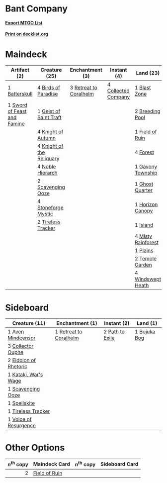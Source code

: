 # Bant Company

#### [Export MTGO List](../collection/Bant%20Company/Bant%20Company.txt)
#### [Print on decklist.org](http://decklist.org/?deckmain=1%09Batterskull%0A4%09Birds%20of%20Paradise%0A1%09Blast%20Zone%0A2%09Breeding%20Pool%0A4%09Collected%20Company%0A1%09Field%20of%20Ruin%0A4%09Forest%0A1%09Gavony%20Township%0A1%09Geist%20of%20Saint%20Traft%0A1%09Ghost%20Quarter%0A1%09Horizon%20Canopy%0A1%09Island%0A3%09Jace,%20the%20Mind%20Sculptor%0A4%09Knight%20of%20Autumn%0A4%09Knight%20of%20the%20Reliquary%0A4%09Misty%20Rainforest%0A4%09Noble%20Hierarch%0A1%09Plains%0A3%09Retreat%20to%20Coralhelm%0A2%09Scavenging%20Ooze%0A4%09Stoneforge%20Mystic%0A1%09Sword%20of%20Feast%20and%20Famine%0A2%09Temple%20Garden%0A2%09Tireless%20Tracker%0A4%09Windswept%20Heath&deckside=1%09Aven%20Mindcensor%0A1%09Bojuka%20Bog%0A3%09Collector%20Ouphe%0A2%09Eidolon%20of%20Rhetoric%0A1%09Kataki,%20War's%20Wage%0A2%09Path%20to%20Exile%0A1%09Retreat%20to%20Coralhelm%0A1%09Scavenging%20Ooze%0A1%09Spellskite%0A1%09Tireless%20Tracker%0A1%09Voice%20of%20Resurgence)
# Maindeck

|                                             Artifact (2)                                             |                                           Creature (25)                                            |                                         Enchantment (3)                                         |                                         Instant (4)                                          |                                          Land (23)                                          |                                          Planeswalker (3)                                          |
|------------------------------------------------------------------------------------------------------|----------------------------------------------------------------------------------------------------|-------------------------------------------------------------------------------------------------|----------------------------------------------------------------------------------------------|---------------------------------------------------------------------------------------------|----------------------------------------------------------------------------------------------------|
|1 [Batterskull](http://gatherer.wizards.com/Pages/Card/Details.aspx?multiverseid=233055)              |4 [Birds of Paradise](http://gatherer.wizards.com/Pages/Card/Details.aspx?multiverseid=129906)      |3 [Retreat to Coralhelm](http://gatherer.wizards.com/Pages/Card/Details.aspx?multiverseid=402006)|4 [Collected Company](http://gatherer.wizards.com/Pages/Card/Details.aspx?multiverseid=394519)|1 [Blast Zone](http://gatherer.wizards.com/Pages/Card/Details.aspx?multiverseid=461171)      |3 [Jace, the Mind Sculptor](http://gatherer.wizards.com/Pages/Card/Details.aspx?multiverseid=442051)|
|1 [Sword of Feast and Famine](http://gatherer.wizards.com/Pages/Card/Details.aspx?multiverseid=214070)|1 [Geist of Saint Traft](http://gatherer.wizards.com/Pages/Card/Details.aspx?multiverseid=409577)   |                                                                                                 |                                                                                              |2 [Breeding Pool](http://gatherer.wizards.com/Pages/Card/Details.aspx?multiverseid=97088)    |                                                                                                    |
|                                                                                                      |4 [Knight of Autumn](http://gatherer.wizards.com/Pages/Card/Details.aspx?multiverseid=452933)       |                                                                                                 |                                                                                              |1 [Field of Ruin](http://gatherer.wizards.com/Pages/Card/Details.aspx?multiverseid=435415)   |                                                                                                    |
|                                                                                                      |4 [Knight of the Reliquary](http://gatherer.wizards.com/Pages/Card/Details.aspx?multiverseid=189145)|                                                                                                 |                                                                                              |4 [Forest](http://gatherer.wizards.com/Pages/Card/Details.aspx?multiverseid=439860)          |                                                                                                    |
|                                                                                                      |4 [Noble Hierarch](http://gatherer.wizards.com/Pages/Card/Details.aspx?multiverseid=179434)         |                                                                                                 |                                                                                              |1 [Gavony Township](http://gatherer.wizards.com/Pages/Card/Details.aspx?multiverseid=233242) |                                                                                                    |
|                                                                                                      |2 [Scavenging Ooze](http://gatherer.wizards.com/Pages/Card/Details.aspx?multiverseid=420783)        |                                                                                                 |                                                                                              |1 [Ghost Quarter](http://gatherer.wizards.com/Pages/Card/Details.aspx?multiverseid=389534)   |                                                                                                    |
|                                                                                                      |4 [Stoneforge Mystic](http://gatherer.wizards.com/Pages/Card/Details.aspx?multiverseid=198383)      |                                                                                                 |                                                                                              |1 [Horizon Canopy](http://gatherer.wizards.com/Pages/Card/Details.aspx?multiverseid=409571)  |                                                                                                    |
|                                                                                                      |2 [Tireless Tracker](http://gatherer.wizards.com/Pages/Card/Details.aspx?multiverseid=409997)       |                                                                                                 |                                                                                              |1 [Island](http://gatherer.wizards.com/Pages/Card/Details.aspx?multiverseid=439857)          |                                                                                                    |
|                                                                                                      |                                                                                                    |                                                                                                 |                                                                                              |4 [Misty Rainforest](http://gatherer.wizards.com/Pages/Card/Details.aspx?multiverseid=405102)|                                                                                                    |
|                                                                                                      |                                                                                                    |                                                                                                 |                                                                                              |1 [Plains](http://gatherer.wizards.com/Pages/Card/Details.aspx?multiverseid=439856)          |                                                                                                    |
|                                                                                                      |                                                                                                    |                                                                                                 |                                                                                              |2 [Temple Garden](http://gatherer.wizards.com/Pages/Card/Details.aspx?multiverseid=405112)   |                                                                                                    |
|                                                                                                      |                                                                                                    |                                                                                                 |                                                                                              |4 [Windswept Heath](http://gatherer.wizards.com/Pages/Card/Details.aspx?multiverseid=405115) |                                                                                                    |


# Sideboard

|                                         Creature (11)                                          |                                         Enchantment (1)                                         |                                       Instant (2)                                        |                                       Land (1)                                        |
|------------------------------------------------------------------------------------------------|-------------------------------------------------------------------------------------------------|------------------------------------------------------------------------------------------|---------------------------------------------------------------------------------------|
|1 [Aven Mindcensor](http://gatherer.wizards.com/Pages/Card/Details.aspx?multiverseid=426707)    |1 [Retreat to Coralhelm](http://gatherer.wizards.com/Pages/Card/Details.aspx?multiverseid=402006)|2 [Path to Exile](http://gatherer.wizards.com/Pages/Card/Details.aspx?multiverseid=220511)|1 [Bojuka Bog](http://gatherer.wizards.com/Pages/Card/Details.aspx?multiverseid=376269)|
|3 [Collector Ouphe](http://gatherer.wizards.com/Pages/Card/Details.aspx?multiverseid=464107)    |                                                                                                 |                                                                                          |                                                                                       |
|2 [Eidolon of Rhetoric](http://gatherer.wizards.com/Pages/Card/Details.aspx?multiverseid=380409)|                                                                                                 |                                                                                          |                                                                                       |
|1 [Kataki, War's Wage](http://gatherer.wizards.com/Pages/Card/Details.aspx?multiverseid=382190) |                                                                                                 |                                                                                          |                                                                                       |
|1 [Scavenging Ooze](http://gatherer.wizards.com/Pages/Card/Details.aspx?multiverseid=420783)    |                                                                                                 |                                                                                          |                                                                                       |
|1 [Spellskite](http://gatherer.wizards.com/Pages/Card/Details.aspx?multiverseid=397743)         |                                                                                                 |                                                                                          |                                                                                       |
|1 [Tireless Tracker](http://gatherer.wizards.com/Pages/Card/Details.aspx?multiverseid=409997)   |                                                                                                 |                                                                                          |                                                                                       |
|1 [Voice of Resurgence](http://gatherer.wizards.com/Pages/Card/Details.aspx?multiverseid=368951)|                                                                                                 |                                                                                          |                                                                                       |


# Other Options

|*n*<sup>th</sup> copy|                                     Maindeck Card                                      |*n*<sup>th</sup> copy|Sideboard Card|
|--------------------:|----------------------------------------------------------------------------------------|---------------------|--------------|
|                    2|[Field of Ruin](http://gatherer.wizards.com/Pages/Card/Details.aspx?multiverseid=435415)|                     |              |

